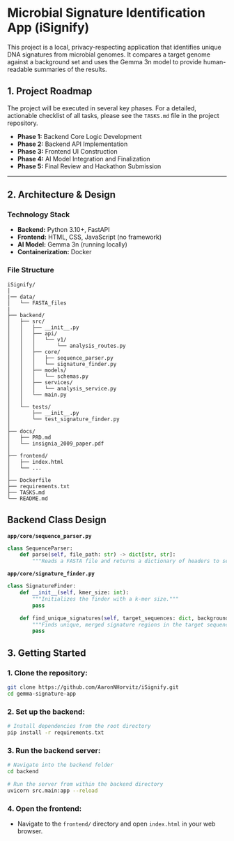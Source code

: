 # Microbial Signature Identification App (iSignify)

This project is a local, privacy-respecting application that identifies unique DNA signatures from microbial genomes. It compares a target genome against a background set and uses the Gemma 3n model to provide human-readable summaries of the results.

## 1. Project Roadmap

The project will be executed in several key phases. For a detailed, actionable checklist of all tasks, please see the `TASKS.md` file in the project repository.

* **Phase 1:** Backend Core Logic Development
* **Phase 2:** Backend API Implementation
* **Phase 3:** Frontend UI Construction
* **Phase 4:** AI Model Integration and Finalization
* **Phase 5:** Final Review and Hackathon Submission

---

## 2. Architecture & Design

### Technology Stack
* **Backend:** Python 3.10+, FastAPI
* **Frontend:** HTML, CSS, JavaScript (no framework)
* **AI Model:** Gemma 3n (running locally)
* **Containerization:** Docker

### File Structure

```
iSignify/
│
|── data/
│   └── FASTA_files
|
├── backend/
│   ├── src/
│   │   ├── __init__.py
│   │   ├── api/
│   │   │   └── v1/
│   │   │       └── analysis_routes.py
│   │   ├── core/
│   │   │   ├── sequence_parser.py
│   │   │   └── signature_finder.py
│   │   ├── models/
│   │   │   └── schemas.py
│   │   ├── services/
│   │   │   └── analysis_service.py
│   │   └── main.py
│   │
│   └── tests/
│       ├── __init__.py
│       └── test_signature_finder.py
│
├── docs/
│   ├── PRD.md
│   └── insignia_2009_paper.pdf
│
├── frontend/
│   ├── index.html
│   └── ...
│
├── Dockerfile
├── requirements.txt
├── TASKS.md
└── README.md
```

## Backend Class Design

**`app/core/sequence_parser.py`**
```python
class SequenceParser:
    def parse(self, file_path: str) -> dict[str, str]:
        """Reads a FASTA file and returns a dictionary of headers to sequences."""
```

**`app/core/signature_finder.py`**
```python
class SignatureFinder:
    def __init__(self, kmer_size: int):
        """Initializes the finder with a k-mer size."""
        pass

    def find_unique_signatures(self, target_sequences: dict, background_sequences: dict) -> list[dict]:
        """Finds unique, merged signature regions in the target sequences."""
        pass
```
## 3. Getting Started

### 1. Clone the repository:
```bash
git clone https://github.com/AaronNHorvitz/iSignify.git
cd gemma-signature-app
```

### 2. Set up the backend:
```bash
# Install dependencies from the root directory
pip install -r requirements.txt
```

### 3. Run the backend server:
```bash
# Navigate into the backend folder
cd backend

# Run the server from within the backend directory
uvicorn src.main:app --reload
```

### 4. Open the frontend:
* Navigate to the `frontend/` directory and open `index.html` in your web browser.

